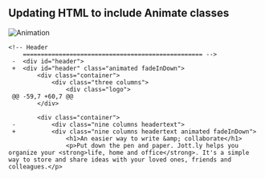 ## Updating HTML to include Animate classes

![Animation](http://cl.ly/WGmd/jottly-animate1.gif)

```html(index.html)
<!-- Header
  	================================================== -->
 -	<div id="header">
 +	<div id="header" class="animated fadeInDown">
  		<div class="container">
  			<div class="three columns">
  				<div class="logo">
 @@ -59,7 +60,7 @@
  		</div>
  
  		<div class="container">
 -			<div class="nine columns headertext">
 +			<div class="nine columns headertext animated fadeInDown">
  				<h1>An easier way to write &amp; collaborate</h1>
  				<p>Put down the pen and paper. Jott.ly helps you organize your <strong>life, home and office</strong>. It's a simple way to store and share ideas with your loved ones, friends and colleagues.</p>
  

```